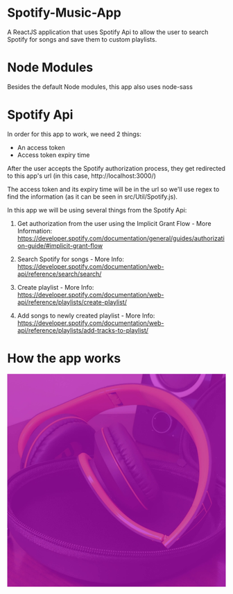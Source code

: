 # Spotify-Music-App
A ReactJS application that uses Spotify Api to allow the user to search Spotify for songs and save them to custom playlists.

# Node Modules
Besides the default Node modules, this app also uses node-sass

# Spotify Api
In order for this app to work, we need 2 things:
- An access token
- Access token expiry time

After the user accepts the Spotify authorization process, they get redirected to this app's url (in this case, http://localhost:3000/)

The access token and its expiry time will be in the url so we'll use regex to find the information (as it can be seen in src/Util/Spotify.js).

In this app we will be using several things from the Spotify Api:

1) Get authorization from the user using the Implicit Grant Flow - More Information: https://developer.spotify.com/documentation/general/guides/authorization-guide/#implicit-grant-flow

2) Search Spotify for songs - More Info: https://developer.spotify.com/documentation/web-api/reference/search/search/

3) Create playlist - More Info: https://developer.spotify.com/documentation/web-api/reference/playlists/create-playlist/

4) Add songs to newly created playlist - More Info: https://developer.spotify.com/documentation/web-api/reference/playlists/add-tracks-to-playlist/

# How the app works
![GitHub Logo](/src/Components/img/bg_image.jpg)
